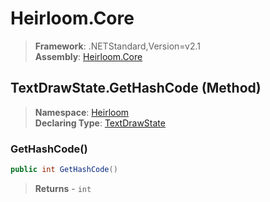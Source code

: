 # Heirloom.Core

> **Framework**: .NETStandard,Version=v2.1  
> **Assembly**: [Heirloom.Core][0]

## TextDrawState.GetHashCode (Method)

> **Namespace**: [Heirloom][0]  
> **Declaring Type**: [TextDrawState][1]

### GetHashCode()

```cs
public int GetHashCode()
```

> **Returns** - `int`

[0]: ../../../Heirloom.Core.md
[1]: ../TextDrawState.md
